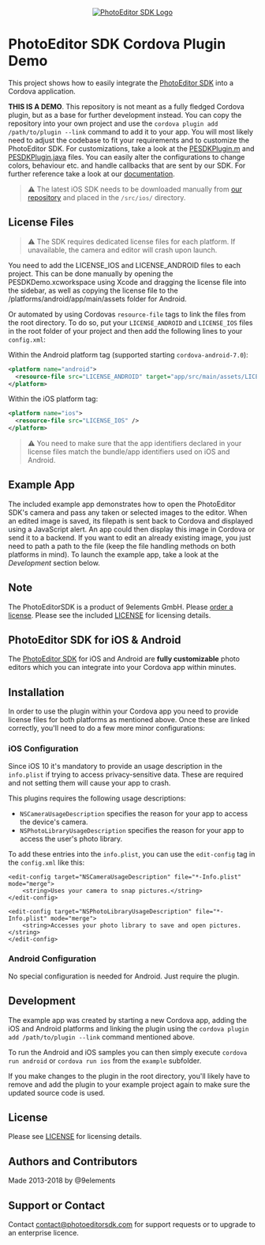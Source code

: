 <p align="center">
  <a target="_blank" href="https://www.photoeditorsdk.com/?utm_campaign=Projects&utm_source=Github&utm_medium=Side_Projects&utm_content=Cordova-Demo"><img src="http://static.photoeditorsdk.com/logo.png" alt="PhotoEditor SDK Logo"/></a>
</p>

# PhotoEditor SDK Cordova Plugin Demo
This project shows how to easily integrate the [PhotoEditor SDK](https://www.photoeditorsdk.com/?utm_campaign=Projects&utm_source=Github&utm_medium=Side_Projects&utm_content=Cordova-Demo) into a Cordova application.

**THIS IS A DEMO**. This repository is not meant as a fully fledged Cordova plugin, but as a base for further development instead. You can copy the repository into your own project and use the `cordova plugin add /path/to/plugin --link` command to add it to your app. You will most likely need to adjust the codebase to fit your requirements and to customize the PhotoEditor SDK. For customizations, take a look at the [PESDKPlugin.m](src/ios/PESDKPlugin.m) and [PESDKPlugin.java](src/android/PESDKPlugin.java) files. You can easily alter the configurations to change colors, behaviour etc. and handle callbacks that are sent by our SDK. For further reference take a look at our [documentation](http://docs.photoeditorsdk.com/?utm_campaign=Projects&utm_source=Github&utm_medium=Side_Projects&utm_content=Cordova-Demo).

> :warning: The latest iOS SDK needs to be downloaded manually from [our repository](https://github.com/imgly/pesdk-ios-build/releases) and placed in the `/src/ios/` directory.

## License Files

> :warning: The SDK requires dedicated license files for each platform. If unavailable, the camera and editor will crash upon launch.

You need to add the LICENSE_IOS and LICENSE_ANDROID files to each project. This can be done manually by opening the PESDKDemo.xcworkspace using Xcode and dragging the license file into the sidebar, as well as copying the license file to the /platforms/android/app/main/assets folder for Android. 

Or automated by using Cordovas `resource-file` tags to link the files from the root directory. To do so, put your `LICENSE_ANDROID` and `LICENSE_IOS` files in the root folder of your project and then add the following lines to your `config.xml`:

Within the Android platform tag (supported starting `cordova-android-7.0`):
```xml
<platform name="android">
  <resource-file src="LICENSE_ANDROID" target="app/src/main/assets/LICENSE_ANDROID" />
</platform>
```

Within the iOS platform tag:
```xml
<platform name="ios">
  <resource-file src="LICENSE_IOS" />
</platform>
```

> :warning: You need to make sure that the app identifiers declared in your license files match the bundle/app identifiers used on iOS and Android.

## Example App
The included example app demonstrates how to open the PhotoEditor SDK's camera and pass any taken or selected images to the editor. When an edited image is saved, its filepath is sent back to Cordova and displayed using a JavaScript alert. An app could then display this image in Cordova or send it to a backend. If you want to edit an already existing image, you just need to path a path to the file (keep the file handling methods on both platforms in mind). To launch the example app, take a look at the *Development* section below.

## Note 
The PhotoEditorSDK is a product of 9elements GmbH. 
Please [order a license](https://www.photoeditorsdk.com/pricing/?utm_campaign=Projects&utm_source=Github&utm_medium=Side_Projects&utm_content=Cordova-Demo). Please see the included [LICENSE](LICENSE.md) for licensing details.

## PhotoEditor SDK for iOS & Android
The [PhotoEditor SDK](https://www.photoeditorsdk.com/?utm_campaign=Projects&utm_source=Github&utm_medium=Side_Projects&utm_content=Cordova-Demo) for iOS and Android are **fully customizable** photo editors which you can integrate into your Cordova app within minutes.

## Installation
In order to use the plugin within your Cordova app you need to provide license files for both platforms as mentioned above. Once these are linked correctly, you'll need to do a few more minor configurations:

### iOS Configuration

Since iOS 10 it's mandatory to provide an usage description in the `info.plist` if trying to access privacy-sensitive data. These are required and not setting them will cause your app to crash.

This plugins requires the following usage descriptions:

- `NSCameraUsageDescription` specifies the reason for your app to access the device's camera.
- `NSPhotoLibraryUsageDescription` specifies the reason for your app to access the user's photo library.

To add these entries into the `info.plist`, you can use the `edit-config` tag in the `config.xml` like this:

```
<edit-config target="NSCameraUsageDescription" file="*-Info.plist" mode="merge">
    <string>Uses your camera to snap pictures.</string>
</edit-config>
```

```
<edit-config target="NSPhotoLibraryUsageDescription" file="*-Info.plist" mode="merge">
    <string>Accesses your photo library to save and open pictures.</string>
</edit-config>
```

### Android Configuration

No special configuration is needed for Android. Just require the plugin.

## Development
The example app was created by starting a new Cordova app, adding the iOS and Android platforms and linking the plugin using the `cordova plugin add /path/to/plugin --link` command mentioned above.

To run the Android and iOS samples you can then simply execute `cordova run android` or `cordova run ios` from the `example` subfolder.

If you make changes to the plugin in the root directory, you'll likely have to remove and add the plugin to your example project again to make sure the updated source code is used.

## License
Please see [LICENSE](https://github.com/imgly/pesdk-html5-rails/blob/master/LICENSE.md) for licensing details.

## Authors and Contributors
Made 2013-2018 by @9elements

## Support or Contact
Contact contact@photoeditorsdk.com for support requests or to upgrade to an enterprise licence.
